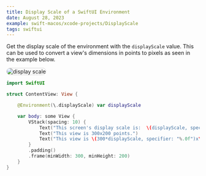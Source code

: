```yaml
---
title: Display Scale of a SwiftUI Environment
date: August 28, 2023
example: swift-macos/xcode-projects/DisplayScale
tags: swiftui
---
```


Get the display scale of the environment with the `displayScale` value. This can be used to convert a view's dimensions in points to pixels as seen in the example below.

<img src="../images/display-scale.png" style="max-width:400px;border:1px solid lightgrey;border-radius:12px;" alt="display scale">

```swift
import SwiftUI

struct ContentView: View {

    @Environment(\.displayScale) var displayScale

    var body: some View {
        VStack(spacing: 10) {
            Text("This screen's display scale is:  \(displayScale, specifier: "%.2f")")
            Text("This view is 300x200 points.")
            Text("This view is \(300*displayScale, specifier: "%.0f")x\(200*displayScale, specifier: "%.0f") pixels.")
        }
        .padding()
        .frame(minWidth: 300, minHeight: 200)
    }
}
```
